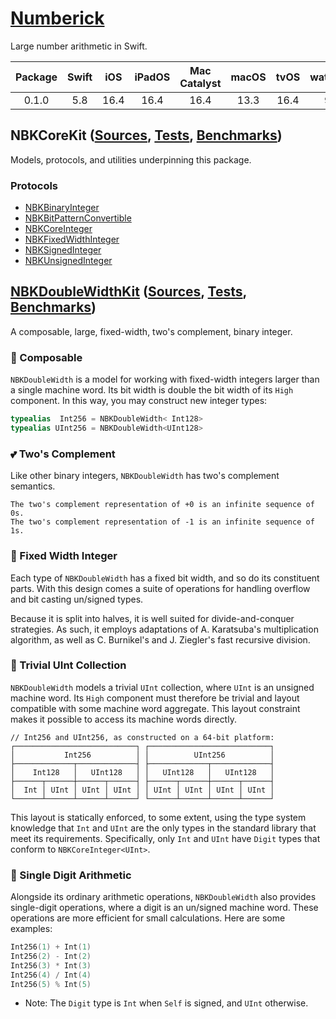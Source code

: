 # [Numberick][NBK/D]

Large number arithmetic in Swift.

| Package | Swift | iOS  | iPadOS | Mac Catalyst | macOS | tvOS | watchOS |
|:-------:|:-----:|:----:|:------:|:------------:|:-----:|:----:|:-------:|
| 0.1.0   | 5.8   | 16.4 | 16.4   | 16.4         | 13.3  | 16.4 | 9.4     |

## NBKCoreKit ([Sources][COR/S], [Tests][COR/T], [Benchmarks][COR/B])

Models, protocols, and utilities underpinning this package.

### Protocols

- [NBKBinaryInteger](Sources/NBKCoreKit/NBKBinaryInteger.swift)
- [NBKBitPatternConvertible](Sources/NBKCoreKit/NBKBitPatternConvertible.swift)
- [NBKCoreInteger](Sources/NBKCoreKit/NBKCoreInteger.swift)
- [NBKFixedWidthInteger](Sources/NBKCoreKit/NBKFixedWidthInteger.swift)
- [NBKSignedInteger](Sources/NBKCoreKit/NBKBinaryInteger.swift)
- [NBKUnsignedInteger](Sources/NBKCoreKit/NBKBinaryInteger.swift)

## [NBKDoubleWidthKit][DBL/D] ([Sources][DBL/S], [Tests][DBL/T], [Benchmarks][DBL/B])

A composable, large, fixed-width, two's complement, binary integer.

### 🧩 Composable

``NBKDoubleWidth`` is a model for working with fixed-width integers larger
than a single machine word. Its bit width is double the bit width of its `High`
component. In this way, you may construct new integer types:

```swift
typealias  Int256 = NBKDoubleWidth< Int128>
typealias UInt256 = NBKDoubleWidth<UInt128>
```

### 💕 Two's Complement

Like other binary integers, ``NBKDoubleWidth`` has two's complement semantics. 

```
The two's complement representation of +0 is an infinite sequence of 0s.
The two's complement representation of -1 is an infinite sequence of 1s.
```

### 🏰 Fixed Width Integer

Each type of ``NBKDoubleWidth`` has a fixed bit width, and so do its
constituent parts. With this design comes a suite of operations for handling 
overflow and bit casting un/signed types.

Because it is split into halves, it is well suited for divide-and-conquer
strategies. As such, it employs adaptations of A. Karatsuba's multiplication 
algorithm, as well as C. Burnikel's and J. Ziegler's fast recursive division.

### 📖 Trivial UInt Collection

``NBKDoubleWidth`` models a trivial `UInt` collection, where `UInt` is an
unsigned machine word. Its `High` component must therefore be trivial and 
layout compatible with some machine word aggregate. This layout constraint
makes it possible to access its machine words directly.

```
// Int256 and UInt256, as constructed on a 64-bit platform:
┌───────────────────────────┐ ┌───────────────────────────┐
│           Int256          │ │          UInt256          │
├─────────────┬─────────────┤ ├─────────────┬─────────────┤
│    Int128   │   UInt128   │ │   UInt128   │   UInt128   │
├──────┬──────┼──────┬──────┤ ├──────┬──────┼──────┬──────┤
│  Int │ UInt │ UInt │ UInt │ │ UInt │ UInt │ UInt │ UInt │
└──────┴──────┴──────┴──────┘ └──────┴──────┴──────┴──────┘
```

This layout is statically enforced, to some extent, using the type system
knowledge that `Int` and `UInt` are the only types in the standard library
that meet its requirements. Specifically, only `Int` and `UInt` have `Digit`
types that conform to `NBKCoreInteger<UInt>`.

### 🚀 Single Digit Arithmetic

Alongside its ordinary arithmetic operations, ``NBKDoubleWidth`` also provides
single-digit operations, where a digit is an un/signed machine word. These
operations are more efficient for small calculations. Here are some examples:

```swift
Int256(1) + Int(1)
Int256(2) - Int(2)
Int256(3) * Int(3)
Int256(4) / Int(4)
Int256(5) % Int(5)
```

- Note: The `Digit` type is `Int` when `Self` is signed, and `UInt` otherwise.

<!-- Links -->

[NBK/D]: https://oscbyspro.github.io/Numberick/documentation/numberick
[DBL/D]: https://oscbyspro.github.io/Numberick/documentation/numberick/nbkdoublewidth

[COR/S]: Sources/NBKCoreKit
[DBL/S]: Sources/NBKDoubleWidthKit

[COR/T]: Tests/NBKCoreKitTests
[DBL/T]: Tests/NBKDoubleWidthKitTests

[COR/B]: Tests/NBKCoreKitBenchmarks
[DBL/B]: Tests/NBKDoubleWidthKitBenchmarks
